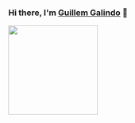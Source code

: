 ### Hi there, I'm <a href="https://galind.dev" target="_blank">Guillem Galindo</a> 👋

<p>
  <img height="180em" src="https://github-readme-stats.vercel.app/api/top-langs/?username=galind&exclude_repo=KNN-Image-Classification&show_icons=true&hide_border=true&layout=compact&langs_count=8&theme=react"/>
</p>
